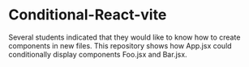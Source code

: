 # Conditional-React-vite
Several students indicated that they would like to know how to create components in new files.  This repository shows how App.jsx could conditionally display components Foo.jsx and Bar.jsx.
